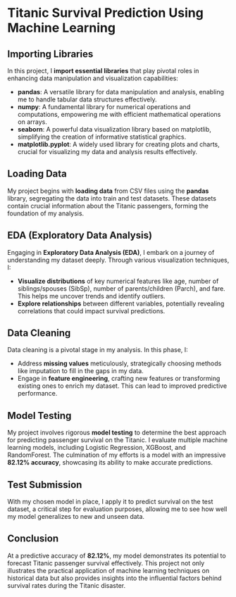 ﻿# Titanic Survival Prediction Using Machine Learning

## Importing Libraries

In this project, I **import essential libraries** that play pivotal roles in enhancing data manipulation and visualization capabilities:

- **pandas**: A versatile library for data manipulation and analysis, enabling me to handle tabular data structures effectively.
- **numpy**: A fundamental library for numerical operations and computations, empowering me with efficient mathematical operations on arrays.
- **seaborn**: A powerful data visualization library based on matplotlib, simplifying the creation of informative statistical graphics.
- **matplotlib.pyplot**: A widely used library for creating plots and charts, crucial for visualizing my data and analysis results effectively.

## Loading Data

My project begins with **loading data** from CSV files using the **pandas** library, segregating the data into train and test datasets. These datasets contain crucial information about the Titanic passengers, forming the foundation of my analysis.

## EDA (Exploratory Data Analysis)

Engaging in **Exploratory Data Analysis (EDA)**, I embark on a journey of understanding my dataset deeply. Through various visualization techniques, I:

- **Visualize distributions** of key numerical features like age, number of siblings/spouses (SibSp), number of parents/children (Parch), and fare. This helps me uncover trends and identify outliers.
- **Explore relationships** between different variables, potentially revealing correlations that could impact survival predictions.

## Data Cleaning

Data cleaning is a pivotal stage in my analysis. In this phase, I:

- Address **missing values** meticulously, strategically choosing methods like imputation to fill in the gaps in my data.
- Engage in **feature engineering**, crafting new features or transforming existing ones to enrich my dataset. This can lead to improved predictive performance.

## Model Testing

My project involves rigorous **model testing** to determine the best approach for predicting passenger survival on the Titanic. I evaluate multiple machine learning models, including Logistic Regression, XGBoost, and RandomForest. The culmination of my efforts is a model with an impressive **82.12% accuracy**, showcasing its ability to make accurate predictions.

## Test Submission

With my chosen model in place, I apply it to predict survival on the test dataset, a critical step for evaluation purposes, allowing me to see how well my model generalizes to new and unseen data.

## Conclusion

At a predictive accuracy of **82.12%**, my model demonstrates its potential to forecast Titanic passenger survival effectively. This project not only illustrates the practical application of machine learning techniques on historical data but also provides insights into the influential factors behind survival rates during the Titanic disaster.
